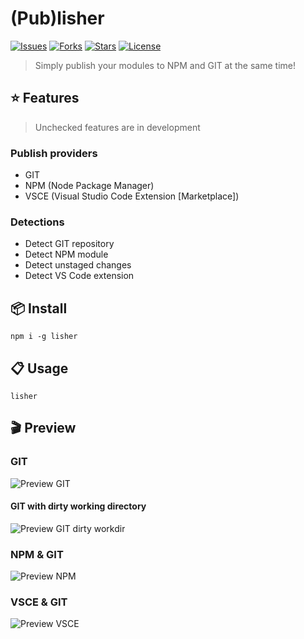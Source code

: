 # (Pub)lisher

[![Issues](https://img.shields.io/github/issues/1337z/lisher.svg)]()
[![Forks](https://img.shields.io/github/forks/1337z/lisher.svg)](https://github.com/1337z/lisher/fork)
[![Stars](https://img.shields.io/github/stars/1337z/lisher.svg)](https://github.com/1337z/lisher/stargazers)
[![License](https://img.shields.io/github/license/1337z/lisher.svg)](LICENSE)
<!-- ![Tweet about lisher](https://img.shields.io/twitter/url/https/github.com/1337z/lisher.svg?style=social) -->

> Simply publish your modules to NPM and GIT at the same time!

## :star: Features

> Unchecked features are in development

### Publish providers

- GIT
- NPM (Node Package Manager)
- VSCE (Visual Studio Code Extension [Marketplace])

### Detections

- Detect GIT repository
- Detect NPM module
- Detect unstaged changes
- Detect VS Code extension

## :package: Install

```command
npm i -g lisher
```

## :clipboard: Usage

```command
lisher
```

## :clapper: Preview

### GIT

![Preview GIT](https://i.imgur.com/CLg5uFW.gif)

#### GIT with dirty working directory

![Preview GIT dirty workdir](https://i.imgur.com/DXn0R11.gif)

### NPM & GIT

![Preview NPM](https://i.imgur.com/fKOa0mv.gif)

### VSCE & GIT

![Preview VSCE](https://i.imgur.com/ljn4bti.gif)
